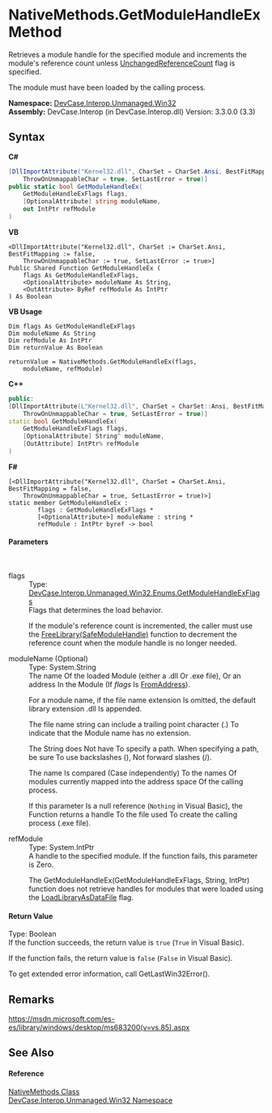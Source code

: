 # NativeMethods.GetModuleHandleEx Method 
 

Retrieves a module handle for the specified module and increments the module's reference count unless <a href="T_DevCase_Interop_Unmanaged_Win32_Enums_GetModuleHandleExFlags">UnchangedReferenceCount</a> flag is specified. 

 The module must have been loaded by the calling process.

**Namespace:**&nbsp;<a href="N_DevCase_Interop_Unmanaged_Win32">DevCase.Interop.Unmanaged.Win32</a><br />**Assembly:**&nbsp;DevCase.Interop (in DevCase.Interop.dll) Version: 3.3.0.0 (3.3)

## Syntax

**C#**<br />
``` C#
[DllImportAttribute("Kernel32.dll", CharSet = CharSet.Ansi, BestFitMapping = false, 
	ThrowOnUnmappableChar = true, SetLastError = true)]
public static bool GetModuleHandleEx(
	GetModuleHandleExFlags flags,
	[OptionalAttribute] string moduleName,
	out IntPtr refModule
)
```

**VB**<br />
``` VB
<DllImportAttribute("Kernel32.dll", CharSet := CharSet.Ansi, BestFitMapping := false, 
	ThrowOnUnmappableChar := true, SetLastError := true>]
Public Shared Function GetModuleHandleEx ( 
	flags As GetModuleHandleExFlags,
	<OptionalAttribute> moduleName As String,
	<OutAttribute> ByRef refModule As IntPtr
) As Boolean
```

**VB Usage**<br />
``` VB Usage
Dim flags As GetModuleHandleExFlags
Dim moduleName As String
Dim refModule As IntPtr
Dim returnValue As Boolean

returnValue = NativeMethods.GetModuleHandleEx(flags, 
	moduleName, refModule)
```

**C++**<br />
``` C++
public:
[DllImportAttribute(L"Kernel32.dll", CharSet = CharSet::Ansi, BestFitMapping = false, 
	ThrowOnUnmappableChar = true, SetLastError = true)]
static bool GetModuleHandleEx(
	GetModuleHandleExFlags flags, 
	[OptionalAttribute] String^ moduleName, 
	[OutAttribute] IntPtr% refModule
)
```

**F#**<br />
``` F#
[<DllImportAttribute("Kernel32.dll", CharSet = CharSet.Ansi, BestFitMapping = false, 
	ThrowOnUnmappableChar = true, SetLastError = true)>]
static member GetModuleHandleEx : 
        flags : GetModuleHandleExFlags * 
        [<OptionalAttribute>] moduleName : string * 
        refModule : IntPtr byref -> bool 

```


#### Parameters
&nbsp;<dl><dt>flags</dt><dd>Type: <a href="T_DevCase_Interop_Unmanaged_Win32_Enums_GetModuleHandleExFlags">DevCase.Interop.Unmanaged.Win32.Enums.GetModuleHandleExFlags</a><br />Flags that determines the load behavior. 

 If the module's reference count is incremented, the caller must use the <a href="M_DevCase_Interop_Unmanaged_Win32_NativeMethods_FreeLibrary">FreeLibrary(SafeModuleHandle)</a> function to decrement the reference count when the module handle is no longer needed.</dd><dt>moduleName (Optional)</dt><dd>Type: System.String<br />The name Of the loaded Module (either a .dll Or .exe file), Or an address In the Module (If *flags* Is <a href="T_DevCase_Interop_Unmanaged_Win32_Enums_GetModuleHandleExFlags">FromAddress</a>). 

 For a module name, if the file name extension Is omitted, the default library extension .dll Is appended. 

 The file name string can include a trailing point character (.) To indicate that the Module name has no extension. 

 The String does Not have To specify a path. When specifying a path, be sure To use backslashes (\), Not forward slashes (/). 

 The name Is compared (Case independently) To the names Of modules currently mapped into the address space Of the calling process. 

 If this parameter Is a null reference (`Nothing` in Visual Basic), the Function returns a handle To the file used To create the calling process (.exe file).</dd><dt>refModule</dt><dd>Type: System.IntPtr<br />A handle to the specified module. If the function fails, this parameter is Zero. 

 The GetModuleHandleEx(GetModuleHandleExFlags, String, IntPtr) function does not retrieve handles for modules that were loaded using the <a href="T_DevCase_Interop_Unmanaged_Win32_Enums_LoadLibraryFlags">LoadLibraryAsDataFile</a> flag.</dd></dl>

#### Return Value
Type: Boolean<br />If the function succeeds, the return value is `true` (`True` in Visual Basic). 

 If the function fails, the return value is `false` (`False` in Visual Basic). 

 To get extended error information, call GetLastWin32Error().

## Remarks
<a href="https://msdn.microsoft.com/es-es/library/windows/desktop/ms683200(v=vs.85).aspx" target="_blank">https://msdn.microsoft.com/es-es/library/windows/desktop/ms683200(v=vs.85).aspx</a>

## See Also


#### Reference
<a href="T_DevCase_Interop_Unmanaged_Win32_NativeMethods">NativeMethods Class</a><br /><a href="N_DevCase_Interop_Unmanaged_Win32">DevCase.Interop.Unmanaged.Win32 Namespace</a><br />
